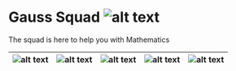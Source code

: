 [logo]:http://is3.mzstatic.com/image/thumb/Purple111/v4/86/b3/d8/86b3d824-8341-5b50-c88e-457aeb4ea816/source/40x40bb.jpg "Gauss Squad"
[brand1]:http://a3.mzstatic.com/us/r30/Purple82/v4/28/bb/94/28bb9496-6d46-e73e-d06b-3d02cb58356a/screen696x696.jpeg "Gaussian Elimination"
[brand2]:http://a5.mzstatic.com/us/r30/Purple122/v4/fc/bd/1a/fcbd1aa5-8223-f661-e28d-f59347a30dd2/screen696x696.jpeg "As compex as needed"
[brand3]:http://a4.mzstatic.com/us/r30/Purple122/v4/97/16/4d/97164d88-58e0-afdb-3660-3f336b328a60/screen696x696.jpeg "Easy to edit"
[brand4]:http://a5.mzstatic.com/us/r30/Purple111/v4/24/bc/ee/24bceeef-aae6-9fb8-7fac-0957bfa6f69b/screen696x696.jpeg "Step by step"
[brand5]:http://a1.mzstatic.com/us/r30/Purple122/v4/c3/29/a3/c329a339-e4ec-81a1-c826-08ea7cb12148/screen696x696.jpeg "Row echelon form"

# Gauss Squad ![alt text][logo]
The squad is here to help you with Mathematics

![alt text][brand1] | ![alt text][brand2] | ![alt text][brand3] | ![alt text][brand4] | ![alt text][brand5]
--- | --- | --- | --- | ---
